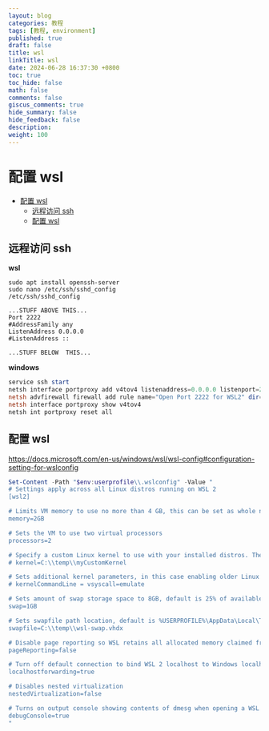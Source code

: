 ```yaml
---
layout: blog
categories: 教程
tags: [教程, environment]
published: true
draft: false
title: wsl
linkTitle: wsl
date: 2024-06-28 16:37:30 +0800
toc: true
toc_hide: false
math: false
comments: false
giscus_comments: true
hide_summary: false
hide_feedback: false
description:
weight: 100
---
```


# 配置 wsl

<!-- @import "[TOC]" {cmd="toc" depthFrom=1 depthTo=6 orderedList=false} -->

<!-- code_chunk_output -->

- [配置 wsl](#配置-wsl)
  - [远程访问 ssh](#远程访问-ssh)
  - [配置 wsl](#配置-wsl-1)

<!-- /code_chunk_output -->

## 远程访问 ssh

**wsl**

```shell
sudo apt install openssh-server
sudo nano /etc/ssh/sshd_config
/etc/ssh/sshd_config

...STUFF ABOVE THIS...
Port 2222
#AddressFamily any
ListenAddress 0.0.0.0
#ListenAddress ::

...STUFF BELOW  THIS...
```

**windows**

```ps1
service ssh start
netsh interface portproxy add v4tov4 listenaddress=0.0.0.0 listenport=2222 connectaddress=172.23.129.80 connectport=2222
netsh advfirewall firewall add rule name="Open Port 2222 for WSL2" dir=in action=allow protocol=TCP localport=2222
netsh interface portproxy show v4tov4
netsh int portproxy reset all
```

## 配置 wsl

https://docs.microsoft.com/en-us/windows/wsl/wsl-config#configuration-setting-for-wslconfig

```ps1
Set-Content -Path "$env:userprofile\\.wslconfig" -Value "
# Settings apply across all Linux distros running on WSL 2
[wsl2]

# Limits VM memory to use no more than 4 GB, this can be set as whole numbers using GB or MB
memory=2GB

# Sets the VM to use two virtual processors
processors=2

# Specify a custom Linux kernel to use with your installed distros. The default kernel used can be found at https://github.com/microsoft/WSL2-Linux-Kernel
# kernel=C:\\temp\\myCustomKernel

# Sets additional kernel parameters, in this case enabling older Linux base images such as Centos 6
# kernelCommandLine = vsyscall=emulate

# Sets amount of swap storage space to 8GB, default is 25% of available RAM
swap=1GB

# Sets swapfile path location, default is %USERPROFILE%\AppData\Local\Temp\swap.vhdx
swapfile=C:\\temp\\wsl-swap.vhdx

# Disable page reporting so WSL retains all allocated memory claimed from Windows and releases none back when free
pageReporting=false

# Turn off default connection to bind WSL 2 localhost to Windows localhost
localhostforwarding=true

# Disables nested virtualization
nestedVirtualization=false

# Turns on output console showing contents of dmesg when opening a WSL 2 distro for debugging
debugConsole=true
"
```
